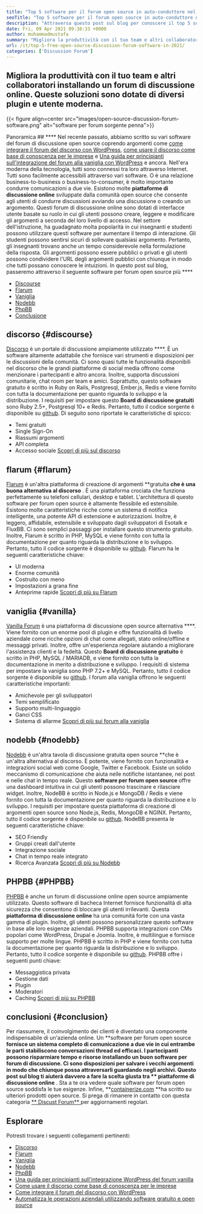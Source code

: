 ```yaml
---
title: "Top 5 software per il forum open source in auto-conduttore nel 2021" 
seoTitle: "Top 5 software per il forum open source in auto-conduttore nel 2021" 
description: "Attraversa questo post sul blog per conoscere il top 5 software Free Open Source Forum che include discorso, Flarum, Vanilla, Nodebb e PHPBB." 
date: Fri, 09 Apr 2021 09:38:33 +0000
author: muhammadmustafa
summary: "Migliora la produttività con il tuo team e altri collaboratori installando un forum di discussione online. Queste soluzioni sono dotate di diversi plugin e utente moderna." 
url: /it/top-5-free-open-source-discussion-forum-software-in-2021/
categories: ['Discussion Forum']
---
```


## Migliora la produttività con il tuo team e altri collaboratori installando un forum di discussione online. Queste soluzioni sono dotate di diversi plugin e utente moderna.

{{< figure align=center src="images/open-source-discussion-forum-software.png" alt="software per forum sorgente penna">}}


Panoramica ##  **** 
Nel recente passato, abbiamo scritto su vari software del forum di discussione open source coprendo argomenti come [come integrare il forum del discorso con WordPress][1], [come usare il discorso come base di conoscenza per le imprese][2] e [ Una guida per principianti sull'integrazione del forum alla vaniglia con WordPress][3] e ancora. Nell'era moderna della tecnologia, tutti sono connessi tra loro attraverso Internet. Tutti sono facilmente accessibili attraverso vari software. O è una relazione business-to-business o business-to-consumer, è molto importante condurre comunicazioni a due vie. Esistono molte **piattaforme di discussione online**  sviluppate dalla comunità open source che consente agli utenti di condurre discussioni avviando una discussione o creando un argomento.
Questi forum di discussione online sono dotati di interfacce utente basate su ruolo in cui gli utenti possono creare, leggere e modificare gli argomenti a seconda del loro livello di accesso. Nel settore dell'istruzione, ha guadagnato molta popolarità in cui insegnanti e studenti possono utilizzare questi software per aumentare il tempo di interazione. Gli studenti possono sentirsi sicuri di sollevare qualsiasi argomento. Pertanto, gli insegnanti trovano anche un tempo considerevole nella formulazione della risposta. Gli argomenti possono essere pubblici o privati ​​e gli utenti possono condividere l'URL degli argomenti pubblici con chiunque in modo che tutti possano conoscere le intuizioni. In questo post sul blog, passeremo attraverso il seguente software per forum open source più  **** 
  * [Discourse][4]
  * [Flarum][5]
  * [Vaniglia][6]
  * [Nodebb][7]
  * [PhpBB][8]
  * [Conclusione][9]

## discorso   {#discourse}
[Discorso][10] è un portale di discussione ampiamente utilizzato ****. È un software altamente adattabile che fornisce vari strumenti e disposizioni per le discussioni della comunità. Ci sono quasi tutte le funzionalità disponibili nel discorso che le grandi piattaforme di social media offrono come menzionare i partecipanti e altro ancora. Inoltre, supporta discussioni comunitarie, chat room per team e amici. Soprattutto, questo software gratuito è scritto in Ruby on Rails, Postgresql, Ember.js, Redis e viene fornito con tutta la documentazione per quanto riguarda lo sviluppo e la distribuzione. I requisiti per impostare questo  **Board di discussione gratuiti**   sono Ruby 2.5+, Postgresql 10+ e Redis. Pertanto, tutto il codice sorgente è disponibile su [github][11].
Di seguito sono riportate le caratteristiche di spicco:
  * Temi gratuiti
  * Single Sign-On
  * Riassumi argomenti
  * API completa
  * Accesso sociale
[Scopri di più sul discorso][12]

## flarum   {#flarum}
[Flarum][13] è un'altra piattaforma di creazione di argomenti **gratuita  **che è una buona alternativa al discorso**  . È una piattaforma crociata che funziona perfettamente su telefoni cellulari, desktop e tablet. L'architettura di questo software per forum open source è altamente flessibile ed estensibile. Esistono molte caratteristiche ricche come un sistema di notifica intelligente, una potente API di estensione e autorizzazioni. Inoltre, è leggero, affidabile, estensibile e sviluppato dagli sviluppatori di Esotalk e FluxBB. Ci sono semplici passaggi per installare questo strumento gratuito. Inoltre, Flarum è scritto in PHP, MySQL e viene fornito con tutta la documentazione per quanto riguarda la distribuzione e lo sviluppo. Pertanto, tutto il codice sorgente è disponibile su [github][14].
Flarum ha le seguenti caratteristiche chiave:
  * UI moderna
  * Enorme comunità
  * Costruito con meno
  * Impostazioni a grana fine
  * Anteprime rapide
[Scopri di più su Flarum][15]

## vaniglia   {#vanilla}
[Vanilla Forum][16] è una piattaforma di discussione open source alternativa ****. Viene fornito con un enorme pool di plugin e offre funzionalità di livello aziendale come ricche opzioni di chat come allegati, stato online/offline e messaggi privati. Inoltre, offre un'esperienza regolare aiutando a migliorare l'assistenza clienti e la fedeltà. Questo  **Board di discussione gratuito**   è scritto in PHP, MySQL / MARIADB, e viene fornito con tutta la documentazione in merito a distribuzione e sviluppo. I requisiti di sistema per impostare la vaniglia sono PHP 7.2+ e MySQL. Pertanto, tutto il codice sorgente è disponibile su [github][17].
I forum alla vaniglia offrono le seguenti caratteristiche importanti:
  * Amichevole per gli sviluppatori
  * Temi semplificato
  * Supporto multi-linguaggio
  * Ganci CSS
  * Sistema di allarme
[Scopri di più sui forum alla vaniglia][18]

## nodebb   {#nodebb}
[Nodebb][19] è un'altra tavola di discussione gratuita open source **che è un'altra alternativa al discorso. È potente, viene fornito con funzionalità e integrazioni social web come Google, Twitter e Facebook. Esiste un solido meccanismo di comunicazione che aiuta nelle notifiche istantanee, nei post e nelle chat in tempo reale. Questo  **software per forum open source**   offre una dashboard intuitiva in cui gli utenti possono trascinare e rilasciare widget. Inoltre, NodeBB è scritto in Node.js e MongoDB / Redis e viene fornito con tutta la documentazione per quanto riguarda la distribuzione e lo sviluppo. I requisiti per impostare questa piattaforma di creazione di argomenti open source sono Node.js, Redis, MongoDB e NGINX. Pertanto, tutto il codice sorgente è disponibile su [github][20].
NodeBB presenta le seguenti caratteristiche chiave:
  * SEO Friendly
  * Gruppi creati dall'utente
  * Integrazione sociale
  * Chat in tempo reale integrato
  * Ricerca Avanzata
[Scopri di più su Nodebb][21]

## PHPBB   {#PHPBB}
[PHPBB][22] è anche un forum di discussione online open source ampiamente utilizzato. Questo software di bacheca Internet fornisce funzionalità di alta sicurezza che consentono di bloccare gli utenti irrilevanti. Questa **piattaforma di discussione online**  ha una comunità forte con una vasta gamma di plugin. Inoltre, gli utenti possono personalizzare questo software in base alle loro esigenze aziendali. PHPBB supporta integrazioni con CMs popolari come WordPress, Drupal e Joomla. Inoltre, è multilingue e fornisce supporto per molte lingue. PHPBB è scritto in PHP e viene fornito con tutta la documentazione per quanto riguarda la distribuzione e lo sviluppo. Pertanto, tutto il codice sorgente è disponibile su [github][23].
PHPBB offre i seguenti punti chiave:
  * Messaggistica privata
  * Gestione dati
  * Plugin
  * Moderatori
  * Caching
[Scopri di più su PHPBB][24]

## conclusioni   {#conclusion}
Per riassumere, il coinvolgimento dei clienti è diventato una componente indispensabile di un'azienda online. Un **software per forum open source  **fornisce un sistema completo di comunicazione a due vie in cui entrambe le parti stabiliscono conversazioni thread ed efficaci. I partecipanti possono risparmiare tempo e risorse installando un buon software per forum di discussione. Ci sono disposizioni per salvare i vecchi argomenti in modo che chiunque possa attraversarli guardando negli archivi. Questo post sul blog ti aiuterà davvero a fare la scelta giusta tra **  piattaforme di discussione online** . Sta a te ora vedere quale software per forum open source soddisfa le tue esigenze.
Infine, **[containerize.com][25] **ha scritto su ulteriori prodotti open source. Si prega di rimanere in contatto con questa categoria [**  Discust Forum** ][26] per aggiornamenti regolari.

## Esplorare
Potresti trovare i seguenti collegamenti pertinenti:
  * [Discorso][10]
  * [Flarum][13]
  * [Vaniglia][16]
  * [Nodebb][19]
  * [PhpBB][22]
  * [Una guida per principianti sull'integrazione WordPress del forum vanilla][27]
  * [Come usare il discorso come base di conoscenza per le imprese][2]
  * [Come integrare il forum del discorso con WordPress][1]
  * [Automatizza le operazioni aziendali utilizzando software gratuito e open source][28]

  
[1]: https://blog.containerize.com/blogging/how-to-integrate-discourse-forum-with-wordpress/
[2]: https://blog.containerize.com/discussion-forum/how-to-use-discourse-as-a-knowledge-base/
[3]: https://blog.containerize.com/blogging/how-to-a-install-plugin-in-wordpress-vanilla-forum/
[4]: #Discourse
[5]: #Flarum
[6]: #Vanilla
[7]: #NodeBB
[8]: #phpBB
[9]: #Conclusion
[10]: https://products.containerize.com/discussion-forum/discourse
[11]: https://github.com/discourse/discourse
[12]: https://www.discourse.org/
[13]: https://products.containerize.com/discussion-forum/flarum
[14]: https://github.com/flarum/flarum
[15]: http://flarum.org
[16]: https://products.containerize.com/discussion-forum/vanilla
[17]: https://github.com/vanilla/vanilla
[18]: https://open.vanillaforums.com/
[19]: https://products.containerize.com/discussion-forum/nodebb
[20]: https://github.com/NodeBB/NodeBB
[21]: https://nodebb.org/
[22]: https://products.containerize.com/discussion-forum/phpbb
[23]: https://github.com/phpbb/phpbb
[24]: https://www.phpbb.com/
[25]: https://www.containerize.com/
[26]: https://products.containerize.com/discussion-forum/
[27]: https://blog.containerize.com/blogging/how-to-a-install-plugin-in-wordpress-vanilla-forum/
[28]: https://blog.containerize.com/blogging/automate-business-operations-using-open-source-software/
